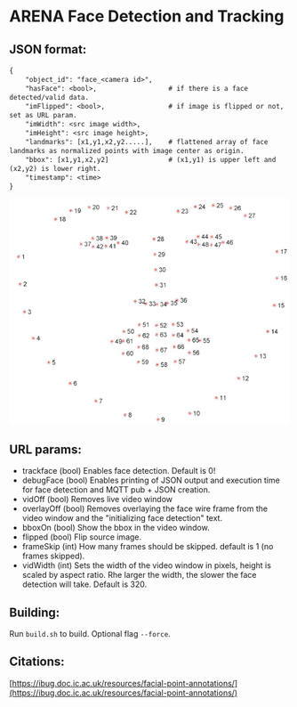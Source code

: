 # ARENA Face Detection and Tracking

## JSON format:

```
{
    "object_id": "face_<camera id>",
    "hasFace": <bool>,                  # if there is a face detected/valid data.
    "imFlipped": <bool>,                # if image is flipped or not, set as URL param.
    "imWidth": <src image width>,
    "imHeight": <src image height>,
    "landmarks": [x1,y1,x2,y2.....],    # flattened array of face landmarks as normalized points with image center as origin.
    "bbox": [x1,y1,x2,y2]               # (x1,y1) is upper left and (x2,y2) is lower right.
    "timestamp": <time>
}
```

![landmarks](./readme/face_landmarks.jpg)

## URL params:

- trackface (bool)      Enables face detection. Default is 0!
- debugFace (bool)      Enables printing of JSON output and execution time for face detection and MQTT pub + JSON creation.
- vidOff (bool)         Removes live video window
- overlayOff (bool)     Removes overlaying the face wire frame from the video window and the "initializing face detection" text.
- bboxOn (bool)         Show the bbox in the video window.
- flipped (bool)        Flip source image.
- frameSkip (int)       How many frames should be skipped. default is 1 (no frames skipped).
- vidWidth (int)        Sets the width of the video window in pixels, height is scaled by aspect ratio. Rhe larger the width, the slower the face detection will take. Default is 320.

## Building:

Run ```build.sh``` to build. Optional flag ```--force```.

## Citations:

[https://ibug.doc.ic.ac.uk/resources/facial-point-annotations/](https://ibug.doc.ic.ac.uk/resources/facial-point-annotations/)
